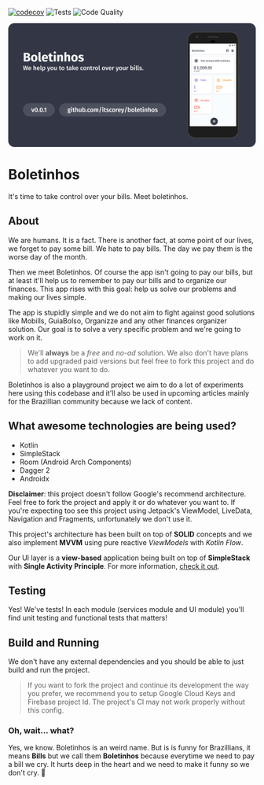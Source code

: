 [![codecov](https://codecov.io/gh/itscorey/Boletinhos/branch/main/graph/badge.svg?token=AAUE2XIS30)](https://codecov.io/gh/itscorey/Boletinhos) 
![Tests](https://github.com/itscorey/Boletinhos/workflows/Tests/badge.svg) 
![Code Quality](https://github.com/itscorey/Boletinhos/workflows/Static%20Code%20Analysis/badge.svg)

<img src=".github/branding/cover.png" alt="Boletinhos app v0.0.1 developed with love for u." title="Boletinhos cover." align="center" />

# Boletinhos
It's time to take control over your bills. Meet boletinhos.

## About
We are humans. It is a fact. There is another fact, at some point of our lives, we forget to pay some bill. We hate to pay bills. The day we pay them is the worse day of the month.

Then we meet Boletinhos. Of course the app isn't going to pay our bills, but at least it'll help us to remember to pay our bills and to organize our finances. This app rises with this goal: help us solve our problems and making our lives simple.

The app is stupidly simple and we do not aim to fight against good solutions like Mobills, GuiaBolso, Organizze and any other finances organizer solution. Our goal is to solve a very specific problem and we're going to work on it. 

> We'll **always** be a _free_ and _no-ad_ solution. We also don't have plans to add upgraded paid versions but feel free to fork this project and do whatever you want to do.

Boletinhos is also a playground project we aim to do a lot of experiments here using this codebase and it'll also be used in upcoming articles mainly for the Brazillian community because we lack of content.

## What awesome technologies are being used?

 - Kotlin
 - SimpleStack
 - Room (Android Arch Components)
 - Dagger 2
 - Androidx

**Disclaimer**: this project doesn't follow Google's recommend architecture. Feel free to fork the project and apply it or do whatever you want to. If you're expecting too see this project using Jetpack's ViewModel, LiveData, Navigation and Fragments, unfortunately we don't use it. 

This project's architecture has been built on top of **SOLID** concepts and we also implement **MVVM** using pure reactive _ViewModels_ with _Kotlin Flow_.

Our UI layer is a **view-based** application being built on top of **SimpleStack** with **Single Activity Principle**. For more information, [check it out](https://github.com/Zhuinden/simple-stack/tree/master).

## Testing

Yes! We've tests! In each module (services module and UI module) you'll find unit testing and functional tests that matters!

## Build and Running

We don't have any external dependencies and you should be able to just build and run the project.

> If you want to fork the project and continue its development the way you prefer, we recommend you to setup Google Cloud Keys and Firebase project Id. The project's CI may not work properly without this config.

### Oh, wait... what?

Yes, we know. Boletinhos is an weird name. But is is funny for Brazillians, it means **Bills** but we call them **Boletinhos** because everytime we need to pay a bill we cry. It hurts deep in the heart and we need to make it funny so we don't cry. 👀 
